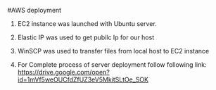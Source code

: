 #AWS deployment

1. EC2 instance was launched with Ubuntu server.
2. Elastic IP was used to get pubilc Ip for our host
3. WinSCP was used to transfer files from local host to EC2 instance

4. For Complete process of server deployment follow following link:
  https://drive.google.com/open?id=1mVf5weOUCfdZfUZ3eV5MkitSLtOe_SOK


